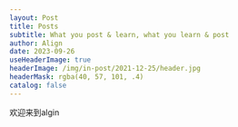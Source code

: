 ```yaml
---
layout: Post
title: Posts
subtitle: What you post & learn, what you learn & post
author: Align
date: 2023-09-26
useHeaderImage: true
headerImage: /img/in-post/2021-12-25/header.jpg
headerMask: rgba(40, 57, 101, .4)
catalog: false
---
```


欢迎来到algin

<!-- more -->